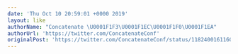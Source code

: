 ```yaml
---
date: 'Thu Oct 10 20:59:01 +0000 2019'
layout: like
authorName: "Concatenate \U0001F1F3\U0001F1EC\U0001F1F0\U0001F1EA"
authorUrl: 'https://twitter.com/ConcatenateConf'
originalPost: 'https://twitter.com/ConcatenateConf/status/1182400161160388608'
---
```

